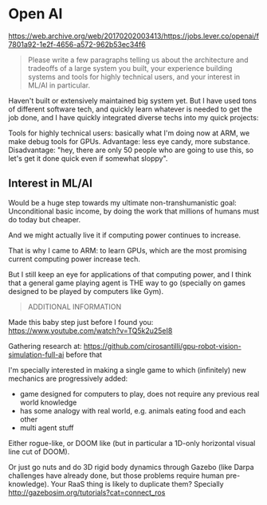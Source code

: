 # Open AI

https://web.archive.org/web/20170202003413/https://jobs.lever.co/openai/f7801a92-1e2f-4656-a572-962b53ec34f6

> Please write a few paragraphs telling us about the architecture and tradeoffs of a large system you built, your experience building systems and tools for highly technical users, and your interest in ML/AI in particular.

Haven't built or extensively maintained big system yet. But I have used tons of different software tech, and quickly learn whatever is needed to get the job done, and I have quickly integrated diverse techs into my quick projects: 

Tools for highly technical users: basically what I'm doing now at ARM, we make debug tools for GPUs. Advantage: less eye candy, more substance. Disadvantage: "hey, there are only 50 people who are going to use this, so let's get it done quick even if somewhat sloppy".

## Interest in ML/AI

Would be a huge step towards my ultimate non-transhumanistic goal: Unconditional basic income, by doing the work that millions of humans must do today but cheaper. 

And we might actually live it if computing power continues to increase.

That is why I came to ARM: to learn GPUs, which are the most promising current computing power increase tech. 

But I still keep an eye for applications of that computing power, and I think that a general game playing agent is THE way to go (specially on games designed to be played by computers like Gym).

> ADDITIONAL INFORMATION

Made this baby step just before I found you: https://www.youtube.com/watch?v=TQ5k2u25eI8

Gathering research at: https://github.com/cirosantilli/gpu-robot-vision-simulation-full-ai before that

I'm specially interested in making a single game to which (infinitely) new mechanics are progressively added:

- game designed for computers to play, does not require any previous real world knowledge
- has some analogy with real world, e.g. animals eating food and each other
- multi agent stuff

Either rogue-like, or DOOM like (but in particular a 1D-only horizontal visual line cut of DOOM).

Or just go nuts and do 3D rigid body dynamics through Gazebo (like Darpa challenges have already done, but those problems require human pre-knowledge). Your RaaS thing is likely to duplicate them? Specially http://gazebosim.org/tutorials?cat=connect_ros
